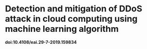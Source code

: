 # Detection and mitigation of DDoS attack in cloud computing using machine learning algorithm

**doi:10.4108/eai.29-7-2019.159834**

